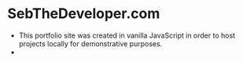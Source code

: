 # SebTheDeveloper.com

- This portfolio site was created in vanilla JavaScript in order to host projects locally for demonstrative purposes.
- 